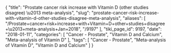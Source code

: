 {
    "title": "Prostate cancer risk increase with Vitamin D (other studies disagree) \u2013 meta-analysis",
    "slug": "prostate-cancer-risk-increase-with-vitamin-d-other-studies-disagree-meta-analysis",
    "aliases": [
        "/Prostate+cancer+risk+increase+with+Vitamin+D+other+studies+disagree+\u2013+meta-analysis+Jan+2018",
        "/9197"
    ],
    "tiki_page_id": 9197,
    "date": "2018-01-11",
    "categories": [
        "Cancer - Prostate",
        "Vitamin D and Calcium",
        "Meta-analysis of Vitamin D"
    ],
    "tags": [
        "Cancer - Prostate",
        "Meta-analysis of Vitamin D",
        "Vitamin D and Calcium"
    ]
}